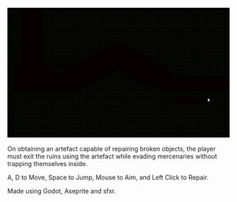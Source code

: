 ![Reverser Demo](ReverserDemo.gif)

On obtaining an artefact capable of repairing broken objects, the player must exit the ruins using the artefact while evading mercenaries without trapping themselves inside.

A, D to Move, Space to Jump, Mouse to Aim, and Left Click to Repair. 

Made using Godot, Aseprite and sfxr.
